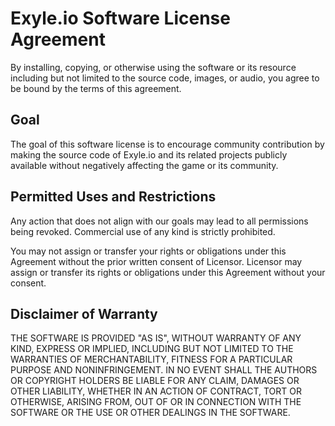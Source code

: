 # Exyle.io Software License Agreement

By installing, copying, or otherwise using the software or its resource
including but not limited to the source code, images, or audio, you agree to be
bound by the terms of this agreement.

## Goal

The goal of this software license is to encourage community contribution by
making the source code of Exyle.io and its related projects publicly available
without negatively affecting the game or its community.

## Permitted Uses and Restrictions

Any action that does not align with our goals may lead to all permissions being
revoked. Commercial use of any kind is strictly prohibited.

You may not assign or transfer your rights or obligations under this Agreement
without the prior written consent of Licensor. Licensor may assign or transfer
its rights or obligations under this Agreement without your consent.

## Disclaimer of Warranty

<!-- copied from MIT software license -->

THE SOFTWARE IS PROVIDED "AS IS", WITHOUT WARRANTY OF ANY KIND, EXPRESS OR
IMPLIED, INCLUDING BUT NOT LIMITED TO THE WARRANTIES OF MERCHANTABILITY,
FITNESS FOR A PARTICULAR PURPOSE AND NONINFRINGEMENT. IN NO EVENT SHALL THE
AUTHORS OR COPYRIGHT HOLDERS BE LIABLE FOR ANY CLAIM, DAMAGES OR OTHER
LIABILITY, WHETHER IN AN ACTION OF CONTRACT, TORT OR OTHERWISE, ARISING FROM,
OUT OF OR IN CONNECTION WITH THE SOFTWARE OR THE USE OR OTHER DEALINGS IN THE
SOFTWARE.

